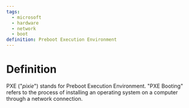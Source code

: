 ```yaml
---
tags:
  - microsoft
  - hardware
  - network
  - boot
definition: Preboot Execution Environment
---
```

# Definition
PXE ("_pixie_") stands for Preboot Execution Environment. 
"PXE Booting" refers to the process of installing an operating system on a computer through a network connection. 
